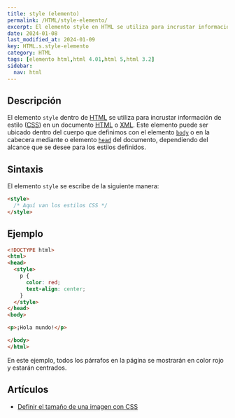 ```yaml
---
title: style (elemento)
permalink: /HTML/style-elemento/
excerpt: El elemento style en HTML se utiliza para incrustar información de estilo en un documento HTML o XML. Puede ubicarse en el cuerpo o en la cabecera del documento. Ejemplo: definir estilos CSS para párrafos.
date: 2024-01-08
last_modified_at: 2024-01-09
key: HTML.s.style-elemento
category: HTML
tags: [elemento html,html 4.01,html 5,html 3.2]
sidebar:
  nav: html
---
```


## Descripción


El elemento `style` dentro de [HTML](https://www.manualweb.net/html/) se utiliza para incrustar información de estilo ([CSS](https://www.manualweb.net/css/)) en un documento [HTML](https://www.manualweb.net/html/) o [XML](https://www.manualweb.net/xml/). Este elemento puede ser ubicado dentro del cuerpo que definimos con el elemento [`body`](https://www.w3api.com/HTML/body/) o en la cabecera mediante o elemento [`head`](https://www.w3api.com/HTML/head/) del documento, dependiendo del alcance que se desee para los estilos definidos.


## Sintaxis


El elemento `style` se escribe de la siguiente manera:


```html
<style>
  /* Aquí van los estilos CSS */
</style>
```


## Ejemplo


```html
<!DOCTYPE html>
<html>
<head>
  <style>
    p {
      color: red;
      text-align: center;
    }
  </style>
</head>
<body>

<p>¡Hola mundo!</p>

</body>
</html>

```


En este ejemplo, todos los párrafos en la página se mostrarán en color rojo y estarán centrados.


## Artículos

- [Definir el tamaño de una imagen con CSS](https://lineadecodigo.com/css/definir-el-tamano-de-una-imagen-con-css/)
